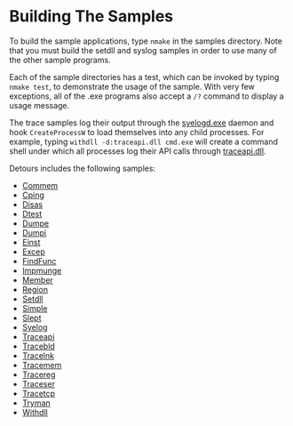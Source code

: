 Building The Samples
====================

To build the sample applications, type `nmake` in the samples directory.
Note that you must build the setdll and syslog samples in order to use
many of the other sample programs.

Each of the sample directories has a test, which can be invoked by
typing `nmake test`, to demonstrate the usage of the sample. With very
few exceptions, all of the .exe programs also accept a `/?` command to
display a usage message.

The trace samples log their output through the
[syelogd.exe](SampleSyelog.md) daemon and hook `CreateProcessW` to load
themselves into any child processes. For example, typing
`withdll -d:traceapi.dll cmd.exe` will create a command shell under
which all processes log their API calls through
[traceapi.dll](SampleTraceapi.md).

Detours includes the following samples:

-   [Commem](SampleCommem.md)
-   [Cping](SampleCping.md)
-   [Disas](SampleDisas.md)
-   [Dtest](SampleDtest.md)
-   [Dumpe](SampleDumpe.md)
-   [Dumpi](SampleDumpi.md)
-   [Einst](SampleEinst.md)
-   [Excep](SampleExcep.md)
-   [FindFunc](SampleFindFunc.md)
-   [Impmunge](SampleImpmunge.md)
-   [Member](SampleMember.md)
-   [Region](SampleRegion.md)
-   [Setdll](SampleSetdll.md)
-   [Simple](SampleSimple.md)
-   [Slept](SampleSlept.md)
-   [Syelog](SampleSyelog.md)
-   [Traceapi](SampleTraceapi.md)
-   [Tracebld](SampleTracebld.md)
-   [Tracelnk](SampleTracelnk.md)
-   [Tracemem](SampleTracemem.md)
-   [Tracereg](SampleTracereg.md)
-   [Traceser](SampleTraceser.md)
-   [Tracetcp](SampleTracetcp.md)
-   [Tryman](SampleTryman.md)
-   [Withdll](SampleWithdll.md)

